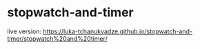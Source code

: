 # stopwatch-and-timer

live version: https://luka-tchanukvadze.github.io/stopwatch-and-timer/stopwatch%20and%20timer/
